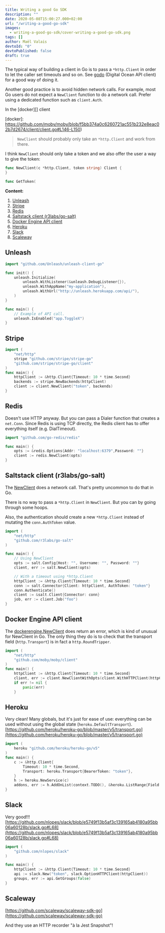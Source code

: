 ```yaml
---
title: Writing a good Go SDK
description: ""
date: 2020-05-08T15:00:27.000+02:00
url: "/writing-a-good-go-sdk"
images:
  - writing-a-good-go-sdk/cover-writing-a-good-go-sdk.png
tags: []
author: Maël Valais
devtoId: "0"
devtoPublished: false
draft: true
---
```


The typical way of building a client in Go is to pass a `*http.Client` in order to let the caller set timeouts and so on. See [godo](https://github.com/digitalocean/godo/blob/97ac73b1d53e23afa2700e9f97d5eeb1f3641e3f/godo.go#L153-L188) (Digital Ocean API client) for a good way of doing it.

Another good practice is to avoid hidden network calls. For example, most Go users do not expect a `NewClient` function to do a network call. Prefer using a dedicated function such as `client.Auth`.

In the \[docker\]\[\] client

\[docker\]: https://github.com/moby/moby/blob/f5bb374a0c6260721ac551b232e8eac02b7d2674/client/client.go#L146-L150)

> `NewClient` should probably only take an `*http.Client` and work from there.

I think `NewClient` should only take a token and we also offer the user a way to give the token:

```go
func NewClient(c *http.Client, token string) Client {
}

func GetToken(
```

**Content:**

1. [Unleash](#unleash)
2. [Stripe](#stripe)
3. [Redis](#redis)
4. [Saltstack client (r3labs/go-salt)](#saltstack-client-r3labsgo-salt)
5. [Docker Engine API client](#docker-engine-api-client)
6. [Heroku](#heroku)
7. [Slack](#slack)
8. [Scaleway](#scaleway)

## Unleash

```go
import "github.com/Unleash/unleash-client-go"

func init() {
    unleash.Initialize(
        unleash.WithListener(&unleash.DebugListener{}),
        unleash.WithAppName("my-application"),
        unleash.WithUrl("http://unleash.herokuapp.com/api/"),
    )
}

func main() {
    // Example of API call.
    unleash.IsEnabled("app.ToggleX")
}
```

## Stripe

```go
import (
    "net/http"
    stripe "github.com/stripe/stripe-go"
    "github.com/stripe/stripe-go/client"
)
func main() {
    httpClient := &http.Client{Timeout: 10 * time.Second}
    backends := stripe.NewBackends(httpClient)
    client := client.NewClient("token", backends)
}
```

## Redis

Doesn't use HTTP anyway. But you can pass a Dialer function that creates a `net.Conn`. Since Redis is using TCP directly, the Redis client has to offer everything itself (e.g. DialTimeout).

```go
import "github.com/go-redis/redis"

func main() {
    opts := &redis.Options{Addr: "localhost:6379",Password: ""}
    client := redis.NewClient(opts)
}
```

## Saltstack client (r3labs/go-salt)

The [NewClient](https://github.com/r3labs/go-salt/blob/e6bcc1482122fbfbb41c8c5d7204e067e97a4266/client.go#L18) does a network call. That's pretty uncommon to do that in Go.

There is no way to pass a `*http.Client` in `NewClient`. But you can by going through some hoops.

Also, the authentication should create a new `*http.Client` instead of mutating the `conn.AuthToken` value.

```go
import (
    "net/http"
    "github.com/r3labs/go-salt"
)

func main() {
    // Using NewClient
    opts := salt.Config{Host: "", Username: "", Password: ""}
    client, err := salt.NewClient(opts)

    // With a timeout using *http.Client
    httpClient := &http.Client{Timeout: 10 * time.Second}
    conn := salt.Connector{Client: httpClient, AuthToken: "token"}
    conn.Authenticate()
    client := &salt.Client{Connector: conn}
    job, err := client.Job("foo")
}
```

## Docker Engine API client

The [dockerengine.NewClient](https://github.com/moby/moby/blob/f5bb374a0c6260721ac551b232e8eac02b7d2674/client/client.go#L119) does return an error, which is kind of unusual for NewClient in Go. The only thing they do is to check that the transport field (`http.Transport`) is in fact a `http.RoundTripper`.

```go
import (
    "net/http"
    "github.com/moby/moby/client"
)
func main() {
    httpClient := &http.Client{Timeout: 10 * time.Second}
    client, err := client.NewClientWithOpts(client.WithHTTPClient(httpClient))
    if err != nil {
        panic(err)
    }
```

## Heroku

Very clean! Many globals, but it's just for ease of use: everything can be used without using the global state (`heroku.DefaultTransport`). [https://github.com/heroku/heroku-go/blob/master/v5/transport.go](https://github.com/heroku/heroku-go/blob/master/v5/transport.go)

```go
import (
    heroku "github.com/heroku/heroku-go/v5"
)
func main() {
    c := &http.Client{
        Timeout: 10 * time.Second,
        Transport: heroku.Transport{BearerToken: "token"},
    }
    h := heroku.NewService(c)
    addons, err := h.AddOnList(context.TODO(), &heroku.ListRange{Field: "name"})
}
```

## Slack

Very good!!! [https://github.com/nlopes/slack/blob/e5749f13b5af3c139165ab4180a95bb06a60128b/slack.go#L68](https://github.com/nlopes/slack/blob/e5749f13b5af3c139165ab4180a95bb06a60128b/slack.go#L68)

```go
import (
    "github.com/nlopes/slack"
)

func main() {
    httpClient := &http.Client{Timeout: 10 * time.Second}
    api := slack.New("token", slack.OptionHTTPClient(httpClient))
    groups, err := api.GetGroups(false)
}
```

## Scaleway

[https://github.com/scaleway/scaleway-sdk-go](https://github.com/scaleway/scaleway-sdk-go)

And they use an HTTP recorder "à la Jest Snapshot"!
